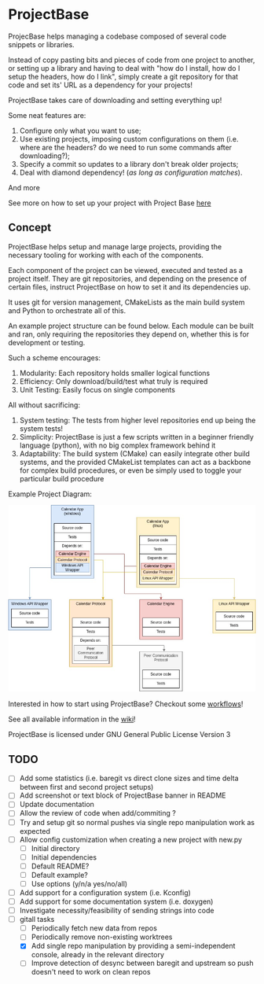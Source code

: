# ProjectBase

ProjecBase helps managing a codebase composed of several code snippets or
libraries.

Instead of copy pasting bits and pieces of code from one project to another,
or setting up a library and having to deal with "how do I install, how do I
setup the headers, how do I link", simply create a git repository for that code
and set its' URL as a dependency for your projects!

ProjectBase takes care of downloading and setting everything up!

Some neat features are:

1. Configure only what you want to use;
2. Use existing projects, imposing custom configurations on them (i.e. where are
the headers? do we need to run some commands after downloading?);
3. Specify a commit so updates to a library don't break older projects;
4. Deal with diamond dependency! (*as long as configuration matches*).

And more

See more on how to set up your project with Project Base [here](https://gitlab.com/brunoasmauricio/ProjectBase/-/wikis/Setup-and-Run#setting-up-a-project)

## Concept

ProjectBase helps setup and manage large projects, providing the necessary tooling for
working with each of the components.

Each component of the project can be viewed, executed and tested as a project
itself. They are git repositories, and depending on the presence of certain
files, instruct ProjectBase on how to set it and its dependencies up.

It uses git for version management, CMakeLists as the main build system and
Python to orchestrate all of this.

An example project structure can be found below. Each module can be built and ran, only requiring the repositories they depend on, whether this is for development or testing.

Such a scheme encourages:

1. Modularity: Each repository holds smaller logical functions
2. Efficiency: Only download/build/test what truly is required
3. Unit Testing: Easily focus on single components

All without sacrificing:

1. System testing: The tests from higher level repositories end up being the system tests!
2. Simplicity: ProjectBase is just a few scripts written in a beginner friendly language (python), with no big complex framework behind it
3. Adaptability: The build system (CMake) can easily integrate other build systems, and the provided CMakeList templates can act as a backbone for complex build procedures, or even be simply used to toggle your particular build procedure

Example Project Diagram:

![Example Project Diagram](./images/ProjectBase_ProjectDiagram.jpg)

Interested in how to start using ProjectBase? Checkout some [workflows](https://gitlab.com/brunoasmauricio/ProjectBase/-/wikis/workflows)!

See all available information in the [wiki](https://gitlab.com/brunoasmauricio/ProjectBase/-/wikis/home)!

ProjectBase is licensed under GNU General Public License Version 3

## TODO

- [ ] Add some statistics (i.e. baregit vs direct clone sizes and time delta between first and second project setups)
- [ ] Add screenshot or text block of ProjectBase banner in README
- [ ] Update documentation
- [ ] Allow the review of code when add/commiting ?
- [ ] Try and setup git so normal pushes via single repo manipulation work as expected
- [ ] Allow config customization when creating a new project with new.py
  - [ ] Initial directory
  - [ ] Initial dependencies
  - [ ] Default README?
  - [ ] Default example?
  - [ ] Use options (y/n/a yes/no/all)
- [ ] Add support for a configuration system (i.e. Kconfig)
- [ ] Add support for some documentation system (i.e. doxygen)
- [ ] Investigate necessity/feasibility of sending strings into code
- [ ] gitall tasks
  - [ ] Periodically fetch new data from repos
  - [ ] Periodically remove non-existing worktrees
  - [X] Add single repo manipulation by providing a semi-independent console,
already in the relevant directory
  - [ ] Improve detection of desync between baregit and upstream so push doesn't
need to work on clean repos
